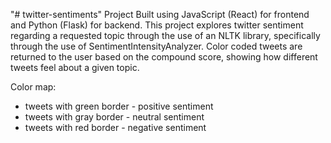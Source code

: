 "# twitter-sentiments" 
Project Built using JavaScript (React) for frontend and Python (Flask) for backend.
This project explores twitter sentiment regarding a requested topic through the use of an NLTK library, specifically through the use of SentimentIntensityAnalyzer. Color coded tweets are returned to the user based on the compound score, showing how different tweets feel about a given topic.

Color map: 
  * tweets with green border - positive sentiment
  * tweets with gray border - neutral sentiment
  * tweets with red border - negative sentiment
